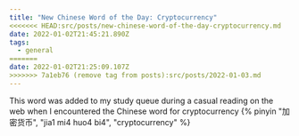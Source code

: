 ```yaml
---
title: "New Chinese Word of the Day: Cryptocurrency"
<<<<<<< HEAD:src/posts/new-chinese-word-of-the-day-cryptocurrency.md
date: 2022-01-02T21:45:21.890Z
tags:
  - general
=======
date: 2022-01-02T21:25:09.107Z
>>>>>>> 7a1eb76 (remove tag from posts):src/posts/2022-01-03.md
---
```

This word was added to my study queue during a casual reading on the web when I encountered the Chinese word for cryptocurrency {% pinyin "加密货币", "jia1 mi4 huo4 bi4", "cryptocurrency" %}